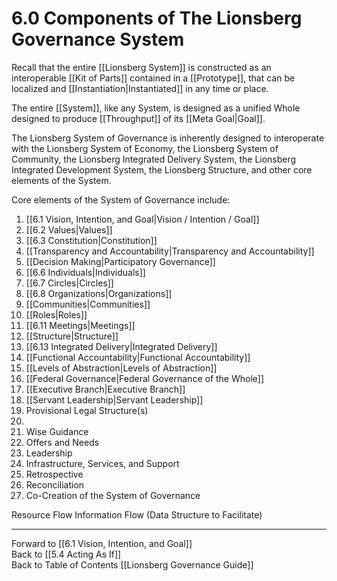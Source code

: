 # 6.0 Components of The Lionsberg Governance System
Recall that the entire [[Lionsberg System]] is constructed as an interoperable [[Kit of Parts]] contained in a [[Prototype]], that can be localized and [[Instantiation|Instantiated]] in any time or place. 

The entire [[System]], like any System, is designed as a unified Whole designed to produce [[Throughput]] of its [[Meta Goal|Goal]]. 

The Lionsberg System of Governance is inherently designed to interoperate with the Lionsberg System of Economy, the Lionsberg System of Community, the Lionsberg Integrated Delivery System, the Lionsberg Integrated Development System, the Lionsberg Structure, and other core elements of the System. 

Core elements of the System of Governance include: 

1. [[6.1 Vision, Intention, and Goal|Vision / Intention / Goal]] 
2. [[6.2 Values|Values]]   
3. [[6.3 Constitution|Constitution]]  
4. [[Transparency and Accountability|Transparency and Accountability]]    
5. [[Decision Making|Participatory Governance]]    
6. [[6.6 Individuals|Individuals]]   
7. [[6.7 Circles|Circles]]  
8. [[6.8 Organizations|Organizations]]   
9. [[Communities|Communities]]  
10. [[Roles|Roles]]   
11. [[6.11 Meetings|Meetings]]   
12. [[Structure|Structure]]    
13. [[6.13 Integrated Delivery|Integrated Delivery]]     
14. [[Functional Accountability|Functional Accountability]]   
15. [[Levels of Abstraction|Levels of Abstraction]]    
16. [[Federal Governance|Federal Governance of the Whole]]   
17. [[Executive Branch|Executive Branch]]   
18. [[Servant Leadership|Servant Leadership]]    
19. Provisional Legal Structure(s)         
20. 
21. Wise Guidance 
22. Offers and Needs
23. Leadership 
24. Infrastructure, Services, and Support  
25. Retrospective 
26. Reconciliation  
27. Co-Creation of the System of Governance 

Resource Flow 
Information Flow (Data Structure to Facilitate) 

___

Forward to [[6.1 Vision, Intention, and Goal]]  
Back to [[5.4 Acting As If]]  
Back to Table of Contents [[Lionsberg Governance Guide]]